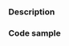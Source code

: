 <!--

Thank you for contributing to the Firebase community! Please fill out the pull request form below
and make note of the following:

Run the linter and test suite
==============================
Run `npm test` to make sure your changes compile properly and the tests all pass on your local machine. 
We've hooked up this repo with continuous integration to double check those things for you. 

Add tests (if applicable)
==============================
Most non-trivial changes should include some extra test coverage. If you aren't sure how to add
tests, feel free to submit regardless and ask us for some advice.

Sign our CLA
==============================
Please sign our Contributor License Agreement (https://cla.developers.google.com/about/google-individual)
before sending PRs. We cannot accept code without this.

-->

### Description

<!-- Are you fixing a bug? Implementing a new feature? Make sure we have the context around your change.
	 Link to other relevant issues or pull requests. -->

### Code sample

<!-- Proposing an API change? Provide code samples showing how the API will be used. -->
